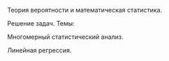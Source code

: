Теория вероятности и математическая статистика.

Решение задач. Темы:

Многомерный статистический анализ.

Линейная регрессия.
